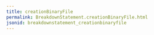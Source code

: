 ```yaml
---
title: creationBinaryFile
permalink: BreakdownStatement.creationBinaryFile.html
jsonid: breakdownstatement_creationbinaryfile
---
```

